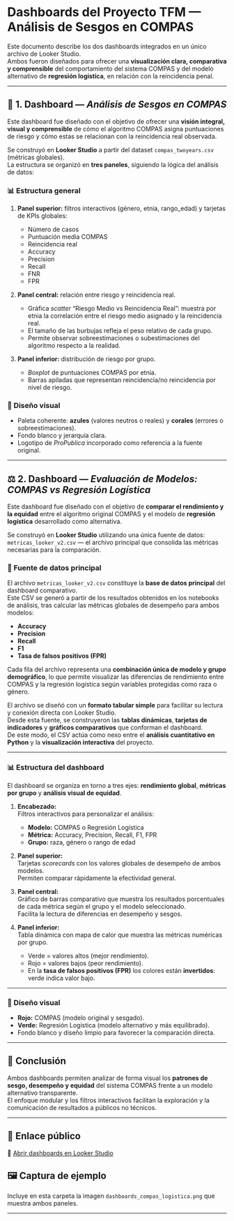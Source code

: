 # Dashboards del Proyecto TFM — Análisis de Sesgos en COMPAS

Este documento describe los dos dashboards integrados en un único archivo de Looker Studio.  
Ambos fueron diseñados para ofrecer una **visualización clara, comparativa y comprensible** del comportamiento del sistema COMPAS y del modelo alternativo de **regresión logística**, en relación con la reincidencia penal.

---

## 🧩 1. Dashboard — *Análisis de Sesgos en COMPAS*

Este dashboard fue diseñado con el objetivo de ofrecer una **visión integral, visual y comprensible** de cómo el algoritmo COMPAS asigna puntuaciones de riesgo y cómo estas se relacionan con la reincidencia real observada.

Se construyó en **Looker Studio** a partir del dataset `compas_twoyears.csv` (métricas globales).  
La estructura se organizó en **tres paneles**, siguiendo la lógica del análisis de datos:

### 📊 Estructura general
1. **Panel superior:** filtros interactivos (género, etnia, rango_edad) y tarjetas de KPIs globales:  
   - Número de casos  
   - Puntuación media COMPAS  
   - Reincidencia real  
   - Accuracy  
   - Precision  
   - Recall  
   - FNR  
   - FPR  

2. **Panel central:** relación entre riesgo y reincidencia real.  
   - Gráfica *scatter* “Riesgo Medio vs Reincidencia Real”: muestra por etnia la correlación entre el riesgo medio asignado y la reincidencia real.  
   - El tamaño de las burbujas refleja el peso relativo de cada grupo.  
   - Permite observar sobreestimaciones o subestimaciones del algoritmo respecto a la realidad.

3. **Panel inferior:** distribución de riesgo por grupo.  
   - *Boxplot* de puntuaciones COMPAS por etnia.  
   - Barras apiladas que representan reincidencia/no reincidencia por nivel de riesgo.

### 🎨 Diseño visual
- Paleta coherente: **azules** (valores neutros o reales) y **corales** (errores o sobreestimaciones).  
- Fondo blanco y jerarquía clara.  
- Logotipo de *ProPublica* incorporado como referencia a la fuente original.

---

## ⚖️ 2. Dashboard — *Evaluación de Modelos: COMPAS vs Regresión Logística*

Este dashboard fue diseñado con el objetivo de **comparar el rendimiento y la equidad** entre el algoritmo original COMPAS y el modelo de **regresión logística** desarrollado como alternativa.

Se construyó en **Looker Studio** utilizando una única fuente de datos:  
`metricas_looker_v2.csv` — el archivo principal que consolida las métricas necesarias para la comparación.

### 📂 Fuente de datos principal
El archivo `metricas_looker_v2.csv` constituye la **base de datos principal** del dashboard comparativo.  
Este CSV se generó a partir de los resultados obtenidos en los notebooks de análisis, tras calcular las métricas globales de desempeño para ambos modelos:

- **Accuracy**
- **Precision**
- **Recall**
- **F1**
- **Tasa de falsos positivos (FPR)**

Cada fila del archivo representa una **combinación única de modelo y grupo demográfico**, lo que permite visualizar las diferencias de rendimiento entre COMPAS y la regresión logística según variables protegidas como raza o género.  

El archivo se diseñó con un **formato tabular simple** para facilitar su lectura y conexión directa con Looker Studio.  
Desde esta fuente, se construyeron las **tablas dinámicas**, **tarjetas de indicadores** y **gráficos comparativos** que conforman el dashboard.  
De este modo, el CSV actúa como nexo entre el **análisis cuantitativo en Python** y la **visualización interactiva** del proyecto.

---

### 📊 Estructura del dashboard
El dashboard se organiza en torno a tres ejes: **rendimiento global**, **métricas por grupo** y **análisis visual de equidad**.

1. **Encabezado:**  
   Filtros interactivos para personalizar el análisis:  
   - **Modelo:** COMPAS o Regresión Logística  
   - **Métrica:** Accuracy, Precision, Recall, F1, FPR  
   - **Grupo:** raza, género o rango de edad  

2. **Panel superior:**  
   Tarjetas *scorecards* con los valores globales de desempeño de ambos modelos.  
   Permiten comparar rápidamente la efectividad general.

3. **Panel central:**  
   Gráfico de barras comparativo que muestra los resultados porcentuales de cada métrica según el grupo y el modelo seleccionado.  
   Facilita la lectura de diferencias en desempeño y sesgos.

4. **Panel inferior:**  
   Tabla dinámica con mapa de calor que muestra las métricas numéricas por grupo.  
   - Verde = valores altos (mejor rendimiento).  
   - Rojo = valores bajos (peor rendimiento).  
   - En la **tasa de falsos positivos (FPR)** los colores están **invertidos**: verde indica valor bajo.

---

### 🎨 Diseño visual
- **Rojo:** COMPAS (modelo original y sesgado).  
- **Verde:** Regresión Logística (modelo alternativo y más equilibrado).  
- Fondo blanco y diseño limpio para favorecer la comparación directa.

---

## 🧠 Conclusión
Ambos dashboards permiten analizar de forma visual los **patrones de sesgo, desempeño y equidad** del sistema COMPAS frente a un modelo alternativo transparente.  
El enfoque modular y los filtros interactivos facilitan la exploración y la comunicación de resultados a públicos no técnicos.

---

## 🔗 Enlace público
📎 [Abrir dashboards en Looker Studio]([https://lookerstudio.google.com/s/XXXXXXXXXXXX](https://lookerstudio.google.com/u/0/reporting/2d19f8b3-8325-450c-8fdd-f06a1ab07dec/page/p_rs4hi4mywd))

## 🖼️ Captura de ejemplo
Incluye en esta carpeta la imagen `dashboards_compas_logistica.png` que muestra ambos paneles.

---
